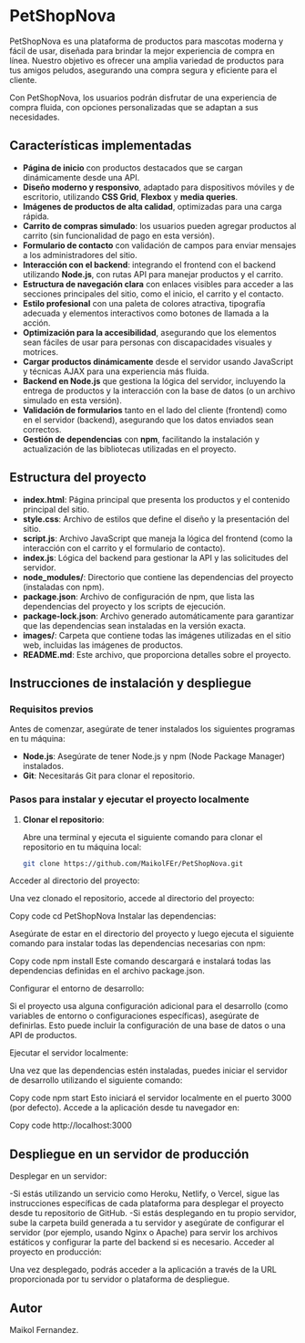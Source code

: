 # PetShopNova

PetShopNova es una plataforma de productos para mascotas moderna y fácil de usar, diseñada para brindar la mejor experiencia de compra en línea. Nuestro objetivo es ofrecer una amplia variedad de productos para tus amigos peludos, asegurando una compra segura y eficiente para el cliente.

Con PetShopNova, los usuarios podrán disfrutar de una experiencia de compra fluida, con opciones personalizadas que se adaptan a sus necesidades.

## Características implementadas

- **Página de inicio** con productos destacados que se cargan dinámicamente desde una API.
- **Diseño moderno y responsivo**, adaptado para dispositivos móviles y de escritorio, utilizando **CSS Grid**, **Flexbox** y **media queries**.
- **Imágenes de productos de alta calidad**, optimizadas para una carga rápida.
- **Carrito de compras simulado**: los usuarios pueden agregar productos al carrito (sin funcionalidad de pago en esta versión).
- **Formulario de contacto** con validación de campos para enviar mensajes a los administradores del sitio.
- **Interacción con el backend**: integrando el frontend con el backend utilizando **Node.js**, con rutas API para manejar productos y el carrito.
- **Estructura de navegación clara** con enlaces visibles para acceder a las secciones principales del sitio, como el inicio, el carrito y el contacto.
- **Estilo profesional** con una paleta de colores atractiva, tipografía adecuada y elementos interactivos como botones de llamada a la acción.
- **Optimización para la accesibilidad**, asegurando que los elementos sean fáciles de usar para personas con discapacidades visuales y motrices.
- **Cargar productos dinámicamente** desde el servidor usando JavaScript y técnicas AJAX para una experiencia más fluida.
- **Backend en Node.js** que gestiona la lógica del servidor, incluyendo la entrega de productos y la interacción con la base de datos (o un archivo simulado en esta versión).
- **Validación de formularios** tanto en el lado del cliente (frontend) como en el servidor (backend), asegurando que los datos enviados sean correctos.
- **Gestión de dependencias** con **npm**, facilitando la instalación y actualización de las bibliotecas utilizadas en el proyecto.

## Estructura del proyecto

- **index.html**: Página principal que presenta los productos y el contenido principal del sitio.
- **style.css**: Archivo de estilos que define el diseño y la presentación del sitio.
- **script.js**: Archivo JavaScript que maneja la lógica del frontend (como la interacción con el carrito y el formulario de contacto).
- **index.js**: Lógica del backend para gestionar la API y las solicitudes del servidor.
- **node_modules/**: Directorio que contiene las dependencias del proyecto (instaladas con npm).
- **package.json**: Archivo de configuración de npm, que lista las dependencias del proyecto y los scripts de ejecución.
- **package-lock.json**: Archivo generado automáticamente para garantizar que las dependencias sean instaladas en la versión exacta.
- **images/**: Carpeta que contiene todas las imágenes utilizadas en el sitio web, incluidas las imágenes de productos.
- **README.md**: Este archivo, que proporciona detalles sobre el proyecto.


## Instrucciones de instalación y despliegue

### Requisitos previos

Antes de comenzar, asegúrate de tener instalados los siguientes programas en tu máquina:

- **Node.js**: Asegúrate de tener Node.js y npm (Node Package Manager) instalados.
- **Git**: Necesitarás Git para clonar el repositorio.

### Pasos para instalar y ejecutar el proyecto localmente

1. **Clonar el repositorio**:

   Abre una terminal y ejecuta el siguiente comando para clonar el repositorio en tu máquina local:

   ```bash
   git clone https://github.com/MaikolFEr/PetShopNova.git

Acceder al directorio del proyecto:

Una vez clonado el repositorio, accede al directorio del proyecto:

Copy code
cd PetShopNova
Instalar las dependencias:

Asegúrate de estar en el directorio del proyecto y luego ejecuta el siguiente comando para instalar todas las dependencias necesarias con npm:

Copy code
npm install
Este comando descargará e instalará todas las dependencias definidas en el archivo package.json.

Configurar el entorno de desarrollo:

Si el proyecto usa alguna configuración adicional para el desarrollo (como variables de entorno o configuraciones específicas), asegúrate de definirlas. Esto puede incluir la configuración de una base de datos o una API de productos.

Ejecutar el servidor localmente:

Una vez que las dependencias estén instaladas, puedes iniciar el servidor de desarrollo utilizando el siguiente comando:

Copy code
npm start
Esto iniciará el servidor localmente en el puerto 3000 (por defecto). Accede a la aplicación desde tu navegador en:

Copy code
http://localhost:3000

## Despliegue en un servidor de producción

Desplegar en un servidor:

-Si estás utilizando un servicio como Heroku, Netlify, o Vercel, sigue las instrucciones específicas de cada plataforma para desplegar el proyecto desde tu repositorio de GitHub.
-Si estás desplegando en tu propio servidor, sube la carpeta build generada a tu servidor y asegúrate de configurar el servidor (por ejemplo, usando Nginx o Apache) para servir los archivos estáticos y configurar la parte del backend si es necesario.
Acceder al proyecto en producción:

Una vez desplegado, podrás acceder a la aplicación a través de la URL proporcionada por tu servidor o plataforma de despliegue.


## Autor

Maikol Fernandez.
